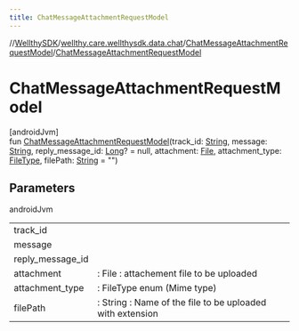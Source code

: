 ```yaml
---
title: ChatMessageAttachmentRequestModel
---
```

//[WellthySDK](../../../index.html)/[wellthy.care.wellthysdk.data.chat](../index.html)/[ChatMessageAttachmentRequestModel](index.html)/[ChatMessageAttachmentRequestModel](-chat-message-attachment-request-model.html)



# ChatMessageAttachmentRequestModel



[androidJvm]\
fun [ChatMessageAttachmentRequestModel](-chat-message-attachment-request-model.html)(track_id: [String](https://kotlinlang.org/api/latest/jvm/stdlib/kotlin/-string/index.html), message: [String](https://kotlinlang.org/api/latest/jvm/stdlib/kotlin/-string/index.html), reply_message_id: [Long](https://kotlinlang.org/api/latest/jvm/stdlib/kotlin/-long/index.html)? = null, attachment: [File](https://developer.android.com/reference/kotlin/java/io/File.html), attachment_type: [FileType](../-file-type/index.html), filePath: [String](https://kotlinlang.org/api/latest/jvm/stdlib/kotlin/-string/index.html) = "")



## Parameters


androidJvm

| | |
|---|---|
| track_id |  |
| message |  |
| reply_message_id |  |
| attachment | : File :  attachement file to be uploaded |
| attachment_type | : FileType enum (Mime type) |
| filePath | : String : Name of the file to be uploaded with extension |




